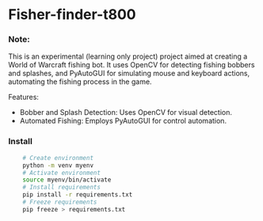 # Fisher-finder-t800

### Note:
This is an experimental (learning only project) project aimed at creating a World of Warcraft fishing bot. It uses OpenCV for detecting fishing bobbers and splashes, and PyAutoGUI for simulating mouse and keyboard actions, automating the fishing process in the game.

Features:
* Bobber and Splash Detection: Uses OpenCV for visual detection.
* Automated Fishing: Employs PyAutoGUI for control automation.

### Install

```bash
    # Create environment
    python -m venv myenv
    # Activate environment
    source myenv/bin/activate
    # Install requirements
    pip install -r requirements.txt
    # Freeze requirements
    pip freeze > requirements.txt
```

